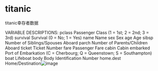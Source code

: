# titanic
titanic幸存者数据

VARIABLE DESCRIPTIONS: 
pclass                 Passenger Class (1 = 1st; 2 = 2nd; 3 = 3rd) 
survival             Survival (0 = No; 1 = Yes)
 name                 Name
 sex                     Sex 
age                      Age 
sibsp                  Number of Siblings/Spouses Aboard 
parch                 Number of Parents/Children Aboard 
ticket                 Ticket Number 
fare                    Passenger Fare 
cabin                 Cabin 
embarked        Port of Embarkation (C = Cherbourg; Q = Queenstown; S = Southampton) 
boat                   Lifeboat 
body                  Body Identification Number 
home.dest       Home/Destination![image](https://user-images.githubusercontent.com/55061420/228897432-6d74ea25-2001-47bd-8234-f30acae34280.png)

